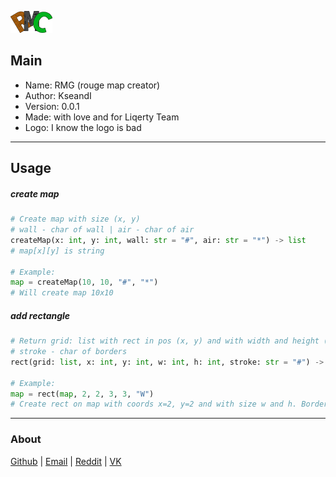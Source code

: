 ![logo](assets/logoMicro.png)

## Main

 * Name: RMG (rouge map creator)
 * Author: KseandI
 * Version: 0.0.1
 * Made: with love and for Liqerty Team
 * Logo: I know the logo is bad

---

## Usage

##### create map

```python
# Create map with size (x, y)
# wall - char of wall | air - char of air
createMap(x: int, y: int, wall: str = "#", air: str = "*") -> list
# map[x][y] is string

# Example:
map = createMap(10, 10, "#", "*")
# Will create map 10x10
```

##### add rectangle

```Python
# Return grid: list with rect in pos (x, y) and with width and height (w, h)
# stroke - char of borders
rect(grid: list, x: int, y: int, w: int, h: int, stroke: str = "#") -> list

# Example:
map = rect(map, 2, 2, 3, 3, "W")
# Create rect on map with coords x=2, y=2 and with size w and h. Borders will be "W"
```

---

### About

[Github](http://https://github.com/KseandI) | [Email](KseandI@gmail.com) | [Reddit](https://www.reddit.com/user/KseandI) | [VK](https://vk.com/xxigor2005xx)
